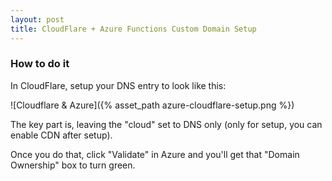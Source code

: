 ```yaml
---
layout: post
title: CloudFlare + Azure Functions Custom Domain Setup
---
```


### How to do it

In CloudFlare, setup your DNS entry to look like this:

![Cloudflare & Azure]({% asset_path azure-cloudflare-setup.png %})

The key part is, leaving the "cloud" set to DNS only (only for setup, you can enable CDN after setup).

Once you do that, click "Validate" in Azure and you'll get that "Domain Ownership" box to turn green.

